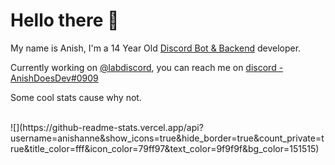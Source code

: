 # Hello there 👋
My name is Anish, I'm a 14 Year Old [Discord Bot & Backend](https://anishdoes.dev) developer.

Currently working on [@labdiscord](https://github.com/labdiscord), you can reach me on [discord - AnishDoesDev#0909](https://discordlabs.org/server)


Some cool stats cause why not.<br><br>
<p align="left">
![](https://github-readme-stats.vercel.app/api?username=anishanne&show_icons=true&hide_border=true&count_private=true&title_color=fff&icon_color=79ff97&text_color=9f9f9f&bg_color=151515)
</p>




